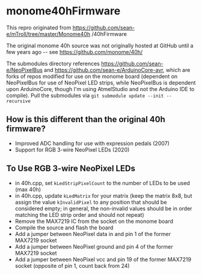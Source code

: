 # monome40hFirmware
This repro originated from https://github.com/sean-e/mTroll/tree/master/Monome40h /40hFirmware

The original monome 40h source was not originally hosted at GitHub until a few years ago -- see https://github.com/monome/40h/ 

The submodules directory references https://github.com/sean-e/NeoPixelBus and https://github.com/sean-e/ArduinoCore-avr, which are forks of repos modified for use on the monome board (dependent on NeoPixelBus for use of NeoPixel LED strips, while NeoPixelBus is dependent upon ArduinoCore, though I'm using AtmelStudio and not the Arduino IDE to compile).  Pull the submodules via `git submodule update --init --recursive`

## How is this different than the original 40h firmware?
- Improved ADC handling for use with expression pedals (2007)
- Support for RGB 3-wire NeoPixel LEDs (2020)

## To Use RGB 3-wire NeoPixel LEDs
- in 40h.cpp, set `kLedStripPixelCount` to the number of LEDs to be used (max 40h)
- in 40h.cpp, update `kLedMatrix` for your matrix (keep the matrix 8x8, but assign the value `kInvalidPixel` to any position that should be considered empty; in general, the non-invalid values should be in order matching the LED strip order and should not repeat)
- Remove the MAX7219 IC from the socket on the monome board
- Compile the source and flash the board
- Add a jumper between NeoPixel data in and pin 1 of the former MAX7219 socket
- Add a jumper between NeoPixel ground and pin 4 of the former MAX7219 socket
- Add a jumper between NeoPixel vcc and pin 19 of the former MAX7219 socket (opposite of pin 1, count back from 24)
